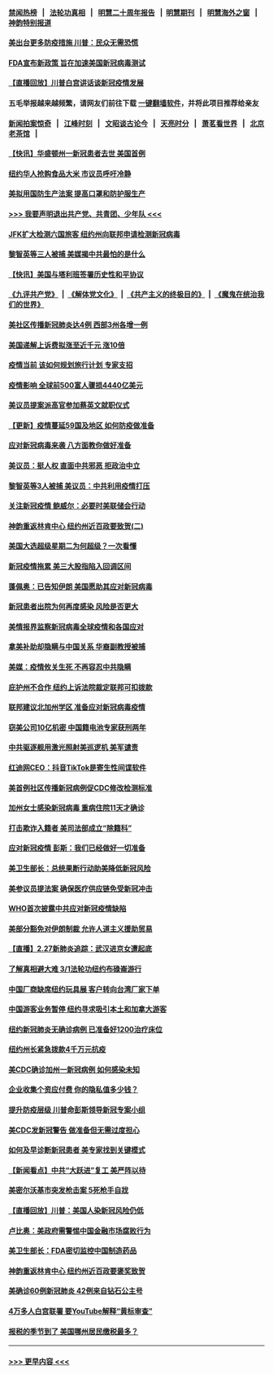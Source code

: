#### [禁闻热榜](热点新闻.md?=0)  &nbsp;&nbsp;|&nbsp;&nbsp; [法轮功真相](https://github.com/gfw-breaker/truth/blob/master/README.md?=0) &nbsp;&nbsp;|&nbsp;&nbsp; [明慧二十周年报告](https://github.com/gfw-breaker/mh-reports/blob/master/README.md?=0) &nbsp;&nbsp;|&nbsp;&nbsp;[明慧期刊](https://github.com/gfw-breaker/mh-qikan) &nbsp;&nbsp;|&nbsp;&nbsp; [明慧海外之窗](https://github.com/gfw-breaker/mh-news/blob/master/README.md?=0) &nbsp;&nbsp;|&nbsp;&nbsp; [神韵特别报道](https://github.com/gfw-breaker/mh-news/blob/master/shenyun.md?=0)
#### [美出台更多防疫措施 川普：民众无需恐慌](../pages/nsc412/n11905747.md?t=03010731) 
#### [FDA宣布新政策 旨在加速美国新冠病毒测试](../pages/nsc412/n11905693.md?t=03010731) 
#### [【直播回放】川普白宫讲话谈新冠疫情发展](../pages/nsc412/n11905588.md?t=03010731) 
#### 五毛举报越来越频繁，请网友们前往下载 [一键翻墙软件](https://github.com/gfw-breaker/ssr-accounts)，并将此项目推荐给亲友
#### [新闻拍案惊奇](https://github.com/gfw-breaker/banned-news/blob/master/pages/link4.md) &nbsp;&nbsp;|&nbsp;&nbsp; [江峰时刻](https://github.com/gfw-breaker/banned-news/blob/master/pages/link4.md) &nbsp;&nbsp;|&nbsp;&nbsp; [文昭谈古论今](https://github.com/gfw-breaker/banned-news/blob/master/pages/link4.md) &nbsp;&nbsp;|&nbsp;&nbsp; [天亮时分](https://github.com/gfw-breaker/banned-news/blob/master/pages/link4.md) &nbsp;&nbsp;|&nbsp;&nbsp; [萧茗看世界](https://github.com/gfw-breaker/banned-news/blob/master/pages/link4.md) &nbsp;&nbsp;|&nbsp;&nbsp; [北京老茶馆](https://github.com/gfw-breaker/banned-news/blob/master/pages/link4.md) &nbsp;&nbsp;|&nbsp;&nbsp; 
#### [【快讯】华盛顿州一新冠患者去世 美国首例](../pages/nsc412/n11905571.md?t=03010731) 
#### [纽约华人抢购食品大米 市议员呼吁冷静](../pages/nsc412/n11904453.md?t=03010731) 
#### [美拟用国防生产法案 提高口罩和防护服生产](../pages/nsc412/n11905517.md?t=03010731) 
#### [>>> 我要声明退出共产党、共青团、少年队 <<<](https://github.com/begood0513/goodnews/blob/master/quit/letter.md) 
#### [JFK扩大检测六国旅客 纽约州向联邦申请检测新冠病毒](../pages/nsc412/n11905491.md?t=03010731) 
#### [黎智英等三人被捕 美媒揭中共最怕的是什么](../pages/nsc412/n11905316.md?t=03010731) 
#### [【快讯】美国与塔利班签署历史性和平协议](../pages/nsc412/n11905172.md?t=03010731) 
#### [《九评共产党》](https://github.com/begood0513/9ping.md/blob/master/README.md) &nbsp;|&nbsp; [《解体党文化》](../../../../jtdwh.md/blob/master/README.md)  &nbsp;|&nbsp; [《共产主义的终极目的》](../../../../gczydzjmd.md/blob/master/README.md) &nbsp;|&nbsp; [《魔鬼在统治我们的世界》](../../../../mgztzwmdsj.md/blob/master/README.md) 
#### [美社区传播新冠肺炎达4例 西部3州各增一例](../pages/nsc412/n11904070.md?t=03010731) 
#### [美国递解上诉费拟涨至近千元  涨10倍](../pages/nsc412/n11904466.md?t=03010731) 
#### [疫情当前 该如何规划旅行计划 专家支招](../pages/nsc412/n11903865.md?t=03010731) 
#### [疫情影响 全球前500富人骤损4440亿美元](../pages/nsc412/n11904283.md?t=03010731) 
#### [美议员提案派高官参加蔡英文就职仪式](../pages/nsc412/n11904166.md?t=03010731) 
#### [【更新】疫情蔓延59国及地区 如何防疫做准备](../pages/nsc412/n11890652.md?t=03010731) 
#### [应对新冠病毒来袭 八方面教你做好准备](../pages/nsc412/n11903736.md?t=03010731) 
#### [美议员：挺人权 直面中共邪恶 拒政治中立](../pages/nsc412/n11903790.md?t=03010731) 
#### [黎智英等3人被捕 美议员：中共利用疫情打压](../pages/nsc412/n11903768.md?t=03010731) 
#### [关注新冠疫情 鲍威尔：必要时美联储会行动](../pages/nsc412/n11903672.md?t=03010731) 
#### [神韵重返林肯中心 纽约州近百政要致贺(二)](../pages/nsc412/n11897500.md?t=03010731) 
#### [美国大选超级星期二为何超级？一次看懂](../pages/nsc412/n11903490.md?t=03010731) 
#### [新冠疫情拖累 美三大股指陷入回调区间](../pages/nsc412/n11903211.md?t=03010731) 
#### [蓬佩奥：已告知伊朗 美国愿助其应对新冠病毒](../pages/nsc412/n11903212.md?t=03010731) 
#### [新冠患者出院为何再度感染 风险是否更大](../pages/nsc412/n11903262.md?t=03010731) 
#### [美情报界监察新冠病毒全球疫情和各国应对](../pages/nsc412/n11903098.md?t=03010731) 
#### [拿美补助却隐瞒与中国关系 华裔副教授被捕](../pages/nsc412/n11901687.md?t=03010731) 
#### [美媒：疫情攸关生死 不再容忍中共隐瞒](../pages/nsc412/n11901694.md?t=03010731) 
#### [庇护州不合作  纽约上诉法院裁定联邦可扣拨款](../pages/nsc412/n11902238.md?t=03010731) 
#### [联邦建议北加州学区 准备应对新冠病毒疫情](../pages/nsc412/n11902448.md?t=03010731) 
#### [窃美公司10亿机密 中国籍电池专家获刑两年](../pages/nsc412/n11901996.md?t=03010731) 
#### [中共驱逐舰用激光照射美巡逻机 美军谴责](../pages/nsc412/n11901964.md?t=03010731) 
#### [红迪网CEO：抖音TikTok是寄生性间谍软件](../pages/nsc412/n11901675.md?t=03010731) 
#### [美首例社区传播新冠病例促CDC修改检测标准](../pages/nsc412/n11901490.md?t=03010731) 
#### [加州女士感染新冠病毒 重病住院11天才确诊](../pages/nsc412/n11901246.md?t=03010731) 
#### [打击欺诈入籍者 美司法部成立“除籍科”](../pages/nsc412/n11901364.md?t=03010731) 
#### [应对新冠疫情 彭斯：我们已经做好一切准备](../pages/nsc412/n11901268.md?t=03010731) 
#### [美卫生部长：总统果断行动助美降低新冠风险](../pages/nsc412/n11900906.md?t=03010731) 
#### [美参议员提法案 确保医疗供应链免受新冠冲击](../pages/nsc412/n11901144.md?t=03010731) 
#### [WHO首次披露中共应对新冠疫情缺陷](../pages/nsc412/n11900978.md?t=03010731) 
#### [美部分豁免对伊朗制裁 允许人道主义援助贸易](../pages/nsc412/n11900859.md?t=03010731) 
#### [【直播】2.27新肺炎追踪：武汉进京女遭起底](../pages/nsc412/n11900415.md?t=03010731) 
#### [了解真相避大难  3/1法轮功纽约布碌崙游行](../pages/nsc412/n11899501.md?t=03010731) 
#### [中国厂商缺席纽约玩具展  客户转向台湾厂家下单](../pages/nsc412/n11899505.md?t=03010731) 
#### [中国游客业务暂停  纽约寻求吸引本土和加拿大游客](../pages/nsc412/n11899492.md?t=03010731) 
#### [纽约新冠肺炎无确诊病例  已准备好1200治疗床位](../pages/nsc412/n11899474.md?t=03010731) 
#### [纽约州长紧急拨款4千万元抗疫](../pages/nsc412/n11899477.md?t=03010731) 
#### [美CDC确诊加州一新冠病例 如何感染未知](../pages/nsc412/n11899165.md?t=03010731) 
#### [企业收集个资应付费 你的隐私值多少钱？](../pages/nsc412/n11898097.md?t=03010731) 
#### [提升防疫层级 川普命彭斯领导新冠专案小组](../pages/nsc412/n11898934.md?t=03010731) 
#### [美CDC发新冠警告 做准备但无需过度担心](../pages/nsc412/n11898923.md?t=03010731) 
#### [如何及早诊断新冠患者 美专家找到关键模式](../pages/nsc412/n11898626.md?t=03010731) 
#### [【新闻看点】中共“大跃进”复工 美严阵以待](../pages/nsc412/n11898221.md?t=03010731) 
#### [美密尔沃基市突发枪击案 5死枪手自戕](../pages/nsc412/n11898687.md?t=03010731) 
#### [【直播回放】川普：美国人染新冠风险仍低](../pages/nsc412/n11898088.md?t=03010731) 
#### [卢比奥：美政府需警惕中国金融市场腐败行为](../pages/nsc412/n11898327.md?t=03010731) 
#### [美卫生部长：FDA密切监控中国制造药品](../pages/nsc412/n11898231.md?t=03010731) 
#### [神韵重返林肯中心 纽约州近百政要褒奖致贺](../pages/nsc412/n11893366.md?t=03010731) 
#### [美确诊60例新冠肺炎 42例来自钻石公主号](../pages/nsc412/n11898098.md?t=03010731) 
#### [4万多人白宫联署 要YouTube解释“黄标审查”](../pages/nsc412/n11897803.md?t=03010731) 
#### [报税的季节到了 美国哪州居民缴税最多？](../pages/nsc412/n11897626.md?t=03010731) 

----
#### [ >>> 更早内容 <<< ](../indexes/nsc412-earlier.md)
